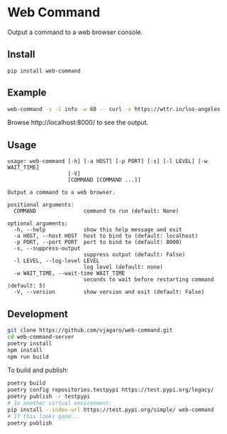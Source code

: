 # Web Command

Output a command to a web browser console.

## Install

```
pip install web-command
```

## Example

```sh
web-command -s -l info -w 60 -- curl -s https://wttr.in/los-angeles
```

Browse http://localhost:8000/ to see the output.

## Usage

```
usage: web-command [-h] [-a HOST] [-p PORT] [-s] [-l LEVEL] [-w WAIT_TIME]
                   [-V]
                   [COMMAND [COMMAND ...]]

Output a command to a web browser.

positional arguments:
  COMMAND               command to run (default: None)

optional arguments:
  -h, --help            show this help message and exit
  -a HOST, --host HOST  host to bind to (default: localhost)
  -p PORT, --port PORT  port to bind to (default: 8000)
  -s, --suppress-output
                        suppress output (default: False)
  -l LEVEL, --log-level LEVEL
                        log level (default: none)
  -w WAIT_TIME, --wait-time WAIT_TIME
                        seconds to wait before restarting command (default: 5)
  -V, --version         show version and exit (default: False)
```

## Development

```sh
git clone https://github.com/vjagaro/web-command.git
cd web-command-server
poetry install
npm install
npm run build
```

To build and publish:

```sh
poetry build
poetry config repositories.testpypi https://test.pypi.org/legacy/
poetry publish -r testpypi
# In another virtual environment:
pip install --index-url https://test.pypi.org/simple/ web-command
# If this looks good...
poetry publish
```
